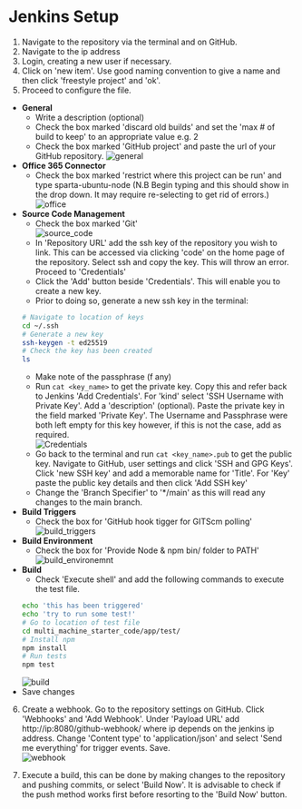 # Jenkins Setup
1. Navigate to the repository via the terminal and on GitHub.
1. Navigate to the ip address
2. Login, creating a new user if necessary.
3. Click on 'new item'. Use good naming convention to give a name and then click 'freestyle project' and 'ok'.
4. Proceed to configure the file.  
  * **General**
    * Write a description (optional)
    * Check the box marked 'discard old builds' and set the 'max # of build to keep' to an appropriate value e.g. 2
    * Check the box marked 'GitHub project' and paste the url of your GitHub repository.
    ![general](images/general.png)
  * **Office 365 Connector**
    * Check the box marked 'restrict where this project can be run' and type sparta-ubuntu-node (N.B Begin typing and this should show in the drop down. It may require re-selecting to get rid of errors.)
    ![office](images/office_365_connector.png)
  * **Source Code Management**    
    * Check the box marked 'Git'      
    ![source_code](images/source_code_management.png)     
    * In 'Repository URL' add the ssh key of the repository you wish to link. This can be accessed via clicking 'code' on the home page of the repository. Select ssh and copy the key. This will throw an error. Proceed to 'Credentials'
    * Click the 'Add' button beside 'Credentials'. This will enable you to create a new key.
    * Prior to doing so, generate a new ssh key in the terminal:
    ```bash
    # Navigate to location of keys
    cd ~/.ssh
    # Generate a new key
    ssh-keygen -t ed25519
    # Check the key has been created
    ls
    ```
    * Make note of the passphrase (f any)
    * Run `cat <key_name>` to get the private key. Copy this and refer back to Jenkins 'Add Credentials'. For 'kind' select 'SSH Username with Private Key'. Add a 'description' (optional). Paste the private key in the field marked 'Private Key'. The Username and Passphrase were both left empty for this key however, if this is not the case, add as required.  
    ![Credentials](images/add_credentials.png)
    * Go back to the terminal and run `cat <key_name>.pub` to get the public key. Navigate to GitHub, user settings and click 'SSH and GPG Keys'. Click 'new SSH key' and add a memorable name for 'Title'. For 'Key' paste the public key details and then click 'Add SSH key'
    * Change the 'Branch Specifier' to '*/main' as this will read any changes to the main branch.
  * **Build Triggers**
    * Check the box for 'GitHub hook tigger for GITScm polling'
    ![build_triggers](images/build_triggers.png)
  * **Build Environment**
    * Check the box for 'Provide Node & npm bin/ folder to PATH'
    ![build_environemnt](images/build_environment.png)
  * **Build**
    * Check 'Execute shell' and add the following commands to execute the test file.
    ```bash
    echo 'this has been triggered'
    echo 'try to run some test!'
    # Go to location of test file
    cd multi_machine_starter_code/app/test/
    # Install npm
    npm install
    # Run tests
    npm test
    ```       
    ![build](images/build.png)
  * Save changes     

6. Create a webhook. Go to the repository settings on GitHub. Click 'Webhooks' and 'Add Webhook'. Under 'Payload URL' add http://ip:8080/github-webhook/ where ip depends on the jenkins ip address. Change 'Content type' to 'application/json' and select 'Send me everything' for trigger events. Save.      
![webhook](images/webhhooks.png)        

7. Execute a build, this can be done by making changes to the repository and pushing commits, or select 'Build Now'. It is advisable to check if the push method works first before resorting to the 'Build Now' button.
